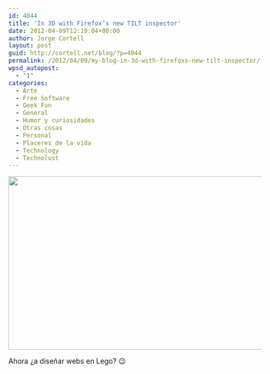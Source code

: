 ```yaml
---
id: 4044
title: 'In 3D with Firefox‘s new TILT inspector'
date: 2012-04-09T12:19:04+00:00
author: Jorge Cortell
layout: post
guid: http://cortell.net/blog/?p=4044
permalink: /2012/04/09/my-blog-in-3d-with-firefoxs-new-tilt-inspector/
wpsd_autopost:
  - "1"
categories:
  - Arte
  - Free Software
  - Geek Fun
  - General
  - Humor y curiosidades
  - Otras cosas
  - Personal
  - Placeres de la vida
  - Technology
  - Technolust
---
```

<img class="aligncenter" title="TILT" src="https://farm8.staticflickr.com/7039/7061156613_26a8287023_z.jpg" alt="" width="640" height="345" />

Ahora ¿a diseñar webs en Lego? 😉